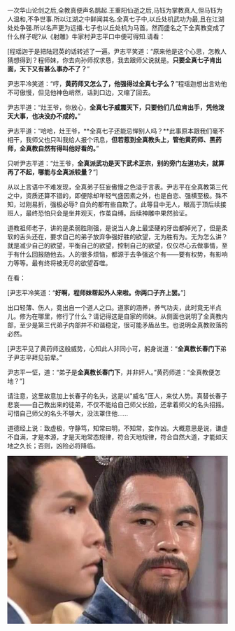 一次华山论剑之后,全教真便声名鹊起.王重阳仙逝之后,马钰为掌教真人,但马钰为人温和,不争世事.所以江湖之中鲜闻其名.全真七子中,以丘处机武功为最,且在江湖处处争强.所以名声更为远播.七子也以丘处机为马首。然而盛名之下全真教变成了什么样子呢?从《射雕》牛家村尹志平口中便可得知.请看：

[程瑶迦于是把陆冠英的话转述了一遍。尹志平笑道：“原来他是这个心思，怎教人猜想得到？程师妹，你去向孙师叔求恳，我去跟师父说就是。**只要全真七子肯出面，天下又有甚么事办不了？**”

尹志平冷笑道：“哼，**黄药师又怎么了，他强得过全真七子么？**”程瑶迦想出言劝他不可傲慢，但见他神色峭然，话到口边，又缩了回去。

尹志平道：“灶王爷，你放心，**全真七子威震天下，只要他们几位肯出手，凭他泼天大事，也决没办不成的。**”

尹志平道：“哈哈，灶王爷，**全真七子还能忌惮别人吗？**此事原本跟我们毫不相干，我师父也只叫我给人报个讯息，**但若惹到全真教头上，管他黄药师、黑药师，全真教自然有得叫他好看的。**”

只听尹志平道：“灶王爷，**全真派武功是天下武术正宗，别的旁门左道功夫，就算再了不起，哪能与全真派较量？**”]

从以上言语中不难发现，全真弟子狂妄傲慢之色溢于言表。尹志平在全真教第三代之中，资质还算不错的，即便除却年轻气盛因素之外，也是自恋、强横至极。殊不知，过刚易折，强极必辱? 自负的都有些自欺了。此等目中无人，眼高于顶后续接班人，最终恐怕只会是坐井观天，作茧自缚。后续神雕中果然验证。

道教祖师老子，讲的是柔弱胜刚强，是说当人身上最坚硬的牙齿都掉光了，但是柔软的舌头还在，要求自己的弟子放弃争强好胜的欲望，无为胜有为。无为怎么讲？就是减少自己的欲望，平衡自己的欲望，控制自己的欲望，仅仅尽心去做事情，至于有什么回报随他去。人的很多烦恼，都源于去争强这个有——要有权势，有影响力等等。最有终将被无尽的欲望吞噬。

在看：

[尹志平冷笑道：“**好啊，程师妹帮起外人来啦。你两口子齐上罢。**”]

出口轻薄、伤人，竟出自一个道人之口。道家的涵养，养气功夫，此时竟无半点儿。修为在哪里，修行了什么？请记得这是自家的师妹。从侧面也说明了全真教内部，至少是第三代弟子内部并不和谐稳定，很可能矛盾丛生。也说明全真教败落的必然。

[尹志平见了黄药师这般威势，心知此人非同小可，躬身说道：“**全真教长春门下**弟子尹志平拜见前辈。”

尹志平一怔，道：“弟子是**全真教长春门下**，并非奸人。”黄药师道：“全真教便怎地？”]

请注意，这里故意加上长春子的名头，这是以"威名"压人，来仗人势。真替长春子悲哀——自己教出来的徒弟，不仅不能给自己师父长脸，还拿着师父的名头招摇。可惜自己师父的名头不够大，没法罩住他……

道德经上说：致虚极，守静笃，知常曰明，不知常，妄作凶。大概意思是说，谦虚不自满，才是本源，才是天地常态规律，符合天地规律，符合自然大道，才能如天地之久长；否则，凶险必将降临。



![尹志平.jpg](../../_resources/尹志平.jpg)

